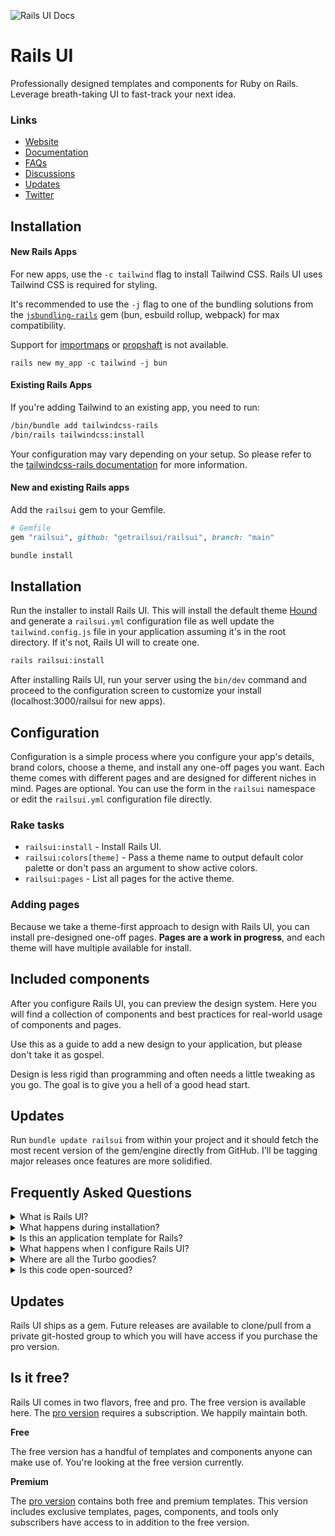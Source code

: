![Rails UI Docs](https://f001.backblazeb2.com/file/railsui/docs/rui-docs-header.png)

# Rails UI

Professionally designed templates and components for Ruby on Rails. Leverage breath-taking UI to fast-track your next idea.

### Links

- [Website](https://railsui.com)
- [Documentation](https://railsui.com/docs)
- [FAQs](https://railsui.com/docs/faqs)
- [Discussions](https://github.com/getrailsui/railsui/discussions)
- [Updates](https://railsui.com/updates)
- [Twitter](https://twitter.com/railsui_)

## Installation

#### New Rails Apps

For new apps, use the `-c tailwind` flag to install Tailwind CSS. Rails UI uses Tailwind CSS is required for styling.

It's recommended to use the `-j` flag to one of the bundling solutions from the [`jsbundling-rails`](https://github.com/rails/jsbundling-rails) gem (bun, esbuild rollup, webpack) for max compatibility.

Support for [importmaps](https://github.com/rails/importmap-rails) or [propshaft](https://github.com/rails/propshaft) is not available.

```
rails new my_app -c tailwind -j bun
```

#### Existing Rails Apps

If you're adding Tailwind to an existing app, you need to run:

```bash
/bin/bundle add tailwindcss-rails
/bin/rails tailwindcss:install
```

Your configuration may vary depending on your setup. So please refer to the [tailwindcss-rails documentation](https://github.com/rails/tailwindcss-rails) for more information.

#### New and existing Rails apps

Add the `railsui` gem to your Gemfile.

```ruby
# Gemfile
gem "railsui", github: "getrailsui/railsui", branch: "main"
```

```bash
bundle install
```

## Installation

Run the installer to install Rails UI. This will install the default theme [Hound](https://railsui.com/templates/hound) and generate a `railsui.yml` configuration file as well update the `tailwind.config.js` file in your application assuming it's in the root directory. If it's not, Rails UI will to create one.

```bash
rails railsui:install
```

After installing Rails UI, run your server using the `bin/dev` command and proceed to the configuration screen to customize your install (localhost:3000/railsui for new apps).

## Configuration

Configuration is a simple process where you configure your app's details, brand colors, choose a theme, and install any one-off pages you want. Each theme comes with different pages and are designed for different niches in mind. Pages are optional. You can use the form in the `railsui` namespace or edit the `railsui.yml` configuration file directly.

### Rake tasks

- `railsui:install` - Install Rails UI.
- `railsui:colors[theme]` - Pass a theme name to output default color palette or don't pass an argument to show active colors.
- `railsui:pages` - List all pages for the active theme.

### Adding pages

Because we take a theme-first approach to design with Rails UI, you can install pre-designed one-off pages. **Pages are a work in progress**, and each theme will have multiple available for install.

## Included components

After you configure Rails UI, you can preview the design system. Here you will find a collection of components and best practices for real-world usage of components and pages.

Use this as a guide to add a new design to your application, but please don't take it as gospel.

Design is less rigid than programming and often needs a little tweaking as you go. The goal is to give you a hell of a good head start.

## Updates

Run `bundle update railsui` from within your project and it should fetch the most recent version of the gem/engine directly from GitHub. I'll be tagging major releases once features are more solidified.

## Frequently Asked Questions

<details>
  <summary>What is Rails UI? </summary>

[Rails UI](https://railsui.com) is plug-and-play UI for Ruby on Rails applications. It takes a theme-based approach to product design and offers a suite of pre-designed components and pages for rails developer looking to move fast but look good doing so.

</details>

<details>
<summary>
  What happens during installation?
</summary>

Installing Rails UI is a quick process that goes something like this:

1. Install the gem
2. Run the installer `rails railsui:install`
3. Boot your server and load the Rails UI landing page and click "Configure app"
4. Set a application name, support email and choose a template.
5. Optionally install pre-designed pages bundled with your chosen template.

### Dependencies included by default

#### Gems

We keep the gem list simple because Rails UI focuses less on core application logic.

- [rails](https://rubygems.org/gems/rails)
- [railsui_icon](https://rubygems.org/gems/railsui_icon)
- [meta-tags](https://rubygems.org/gems/meta-tags)

#### Icons

For all Rails UI themes and components, I leverage [heroicons](https://heroicons.com). These icons come in multiple variants which is useful for different design problems. I recommended sticking with one library of icons and one variant for better consistency. Icons are sourced from another gem I made called [railsui_icon](https://rubygems.org/gems/railsui_icon).

### Installation details

#### ActiveStorage and ActionText

- Add ActiveStorage and ActionText support for rich text editing.

#### Frontend Tools

- Use Stimulus.js for JavaScript functionality.
- Install custom scaffolds and generators based on installed template.
- Tailwind CSS for styles.

#### Email Templates

- Include a custom mailer layout and helpers for easy email design and coding.
- Provide pre-built email templates (minimal, promotional, transactional) and Devise email support.

</details>

<details>
  <summary>Is this an application template for Rails?</summary>

No. Well, kind of, but mostly this is a hybrid Rails engine not like other engines you've probably used. You can think of Rails UI as a source of truth for design elements, components, and views that significantly influence what your end users see when interacting with your app. It takes the guesswork out of the design problem.

**Rails UI is meant for brand new Rails applications.** You'll want to use it on the "first run" so you can establish the foundation for assets and design patterns early on. To use Rails UI you need to choose a theme (more themes coming soon) that will act as the basis for future design elements.

At this time Rails UI does not integrate directly with application templates like Jumpstart Pro or Bulletrain. Most templates come with some form of their own front-end and that leads to too many conflicts.

</details>

<details>
  <summary>What happens when I configure Rails UI? </summary>

- A custom configuration yaml file `railsui.yml` is added to your application in the `config` directory.
- Dependencies and any necessary assets are installed and/or copied to your application.
- A custom design system for repeatable web elements is inititalized. Think of this as a system for providing design direction when creating new features. This includes typography, font elements, and SVG icons.
- Optionally install one-off pages (i.e. About us, Pricing, etc...). Use these as a starting point.
- Install scaffold templates that follow the theme you chose.
- After installing the Rails UI gem and running the installer, you may configure your application preferences.
</details>

<details>
  <summary>Where are all the Turbo goodies?</summary>

We're just hitting ground with Rails UI so expect to see additional components and solutions in the future. We have loads of ideas but would always love to hear yours as well.

</details>

<details>
  <summary>Is this code open-sourced?</summary>

Rails UI it is free and clear to try out but not redistribute. There's a [pro version](https://railsui.com/pricing) that comes with more pages and components.

The _eventual_ license model will be a non-exclusive one, which essentially means you don't have permission to modify or share Rails UI as your own product but you can use it freely in your projects. New themes and components will be a part ongoing development.

</details>

## Updates

Rails UI ships as a gem. Future releases are available to clone/pull from a private git-hosted group to which you will have access if you purchase the pro version.

## Is it free?

Rails UI comes in two flavors, free and pro. The free version is available here. The [pro version](https://railsui.com/pricing) requires a subscription. We happily maintain both.

**Free**

The free version has a handful of templates and components anyone can make use of. You're looking at the free version currently.

**Premium**

The [pro version](https://railsui.com/pricing) contains both free and premium templates. This version includes exclusive templates, pages, components, and tools only subscribers have access to in addition to the free version.

